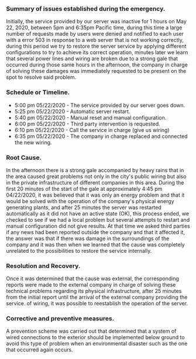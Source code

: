### Summary of issues established during the emergency.

Initially, the service provided by our server was inactive for 1 hours on May 22, 2020, between 5pm and 6:35pm Pacific time, during this time a large number of requests made by users were denied and notified to each user with a error 503 in response to a web server that is not working correctly, during this period we try to restore the server service by applying different configurations to try to achieve its correct operation, minutes later we learn that several power lines and wiring are broken due to a strong gale that occurred during those same hours in the afternoon, the company in charge of solving these damages was immediately requested to be present on the spot to resolve said problem.

### Schedule or Timeline.

- 5:00 pm 05/22/2020 - The service provided by our server goes down.
- 5:25 pm 05/22/2020 - Automatic server restart.
- 5:40 pm 05/22/2020 - Manual reset and manual configuration.
- 6:00 pm 05/22/2020 - Third party intervention is requested.
- 6:10 pm 05/22/2020 - Call the service in charge (give us wiring)
- 6:35 pm 05/22/2020 - The company in charge replaced and connected the new wiring.

### Root Cause.

In the afternoon there is a strong gale accompanied by heavy rains that in the area caused great problems not only in the city's public wiring but also in the private infrastructure of different companies in this area. During the first 20 minutes of the start of the gale at approximately 4:45 pm 04/22/2020, it was believed that it was only an energy problem and that it would be solved with the operation of the company's physical energy generating plants, and after 25 minutes the server was restarted automatically as it did not have an active state (OK), this process ended, we checked to see if we had a local problem but several attempts to restart and manual configuration did not give results. At that time we asked third parties if any news had been reported outside the company and that it affected it, the answer was that if there was damage in the surroundings of the company and it was then when we learned that the cause was completely unrelated to the possibilities to restore the service internally.

### Resolution and Recovery.

Once it was determined that the cause was external, the corresponding reports were made to the external company in charge of solving these technical problems regarding its physical infrastructure, after 25 minutes from the initial report until the arrival of the external company providing the service. of wiring, it was possible to reestablish the operation of the server.

### Corrective and preventive measures.

A prevention scheme was carried out that determined that a system of wired connections to the exterior should be implemented below ground to avoid this type of problem when an environmental disaster such as the one that occurred again occurs.
